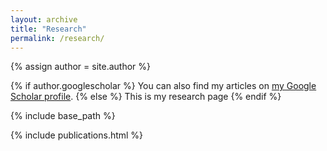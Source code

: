 ```yaml
---
layout: archive
title: "Research"
permalink: /research/
---
```


{% assign author = site.author %}

{% if author.googlescholar %}
  You can also find my articles on <a href="{{author.googlescholar}}" target="_blank" rel="noopener noreferrer">my Google Scholar profile</a>.
{% else %}
  This is my research page
{% endif %}

{% include base_path %}

{% include publications.html %}
